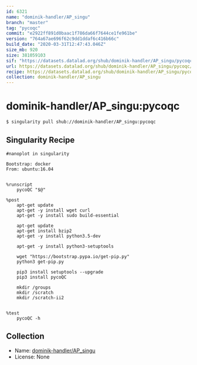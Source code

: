 ```yaml
---
id: 6321
name: "dominik-handler/AP_singu"
branch: "master"
tag: "pycoqc"
commit: "e2922ff891d0baac1f786da66f7644ce1fe961be"
version: "764a67ae696f62c9dd1ddaf6c416b66c"
build_date: "2020-03-31T12:47:43.046Z"
size_mb: 920
size: 381059103
sif: "https://datasets.datalad.org/shub/dominik-handler/AP_singu/pycoqc/2020-03-31-e2922ff8-764a67ae/764a67ae696f62c9dd1ddaf6c416b66c.simg"
url: https://datasets.datalad.org/shub/dominik-handler/AP_singu/pycoqc/2020-03-31-e2922ff8-764a67ae/
recipe: https://datasets.datalad.org/shub/dominik-handler/AP_singu/pycoqc/2020-03-31-e2922ff8-764a67ae/Singularity
collection: dominik-handler/AP_singu
---
```


# dominik-handler/AP_singu:pycoqc

```bash
$ singularity pull shub://dominik-handler/AP_singu:pycoqc
```

## Singularity Recipe

```singularity
#nanoplot in singularity

Bootstrap: docker
From: ubuntu:16.04


%runscript
    pycoQC "$@"

%post
    apt-get update
    apt-get -y install wget curl
    apt-get -y install sudo build-essential

    apt-get update
    apt-get install bzip2
    apt-get -y install python3.5-dev

    apt-get -y install python3-setuptools
    
    wget "https://bootstrap.pypa.io/get-pip.py" 
    python3 get-pip.py

    pip3 install setuptools --upgrade
    pip3 install pycoQC
    
    mkdir /groups
    mkdir /scratch
    mkdir /scratch-ii2


%test
    pycoQC -h
```

## Collection

 - Name: [dominik-handler/AP_singu](https://github.com/dominik-handler/AP_singu)
 - License: None

